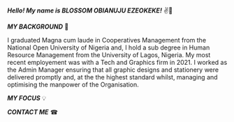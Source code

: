 _**Hello! My name is 
BLOSSOM OBIANUJU EZEOKEKE!**_ ✌😬



_**MY BACKGROUND**_  📆 


I graduated Magna cum laude in Cooperatives Management from the National Open University of Nigeria and, I hold a sub degree in Human Resource Management from the University of Lagos, Nigeria. My most recent employement was with a Tech and Graphics firm in 2021. I worked as the Admin Manager ensuring that all graphic designs and stationery were delivered promptly and, at the the highest standard whilst, managing and optimising the manpower of the Organisation.


_**MY FOCUS**_  💡


_**CONTACT ME**_  ☎



